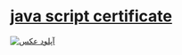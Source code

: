 # [java script certificate](rezahabibzadeh.jpg)
<a href="https://uupload.ir/" target="_blank"><img src="https://uupload.ir/files/m0lc_reza_habibzadeh.jpg" border="0" alt="آپلود عکس" /></a>
